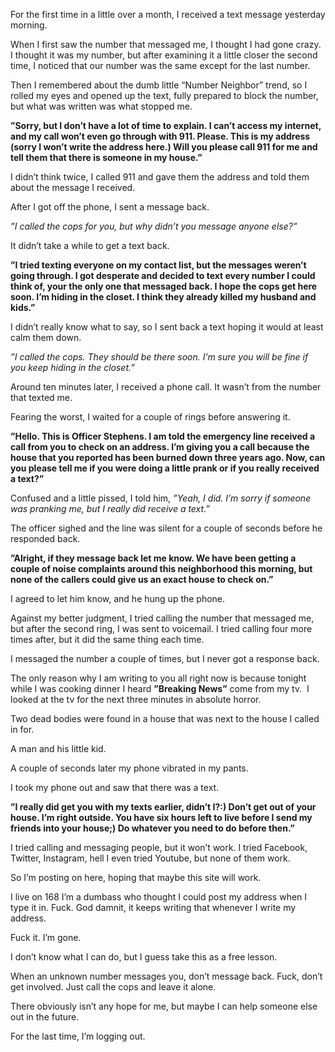 For the first time in a little over a month, I received a text message yesterday morning.

When I first saw the number that messaged me, I thought I had gone crazy. I thought it was my number, but after examining it a little closer the second time, I noticed that our number was the same except for the last number.

Then I remembered about the dumb little “Number Neighbor” trend, so I rolled my eyes and opened up the text, fully prepared to block the number, but what was written was what stopped me.

**”Sorry, but I don’t have a lot of time to explain. I can’t access my internet, and my call won’t even go through with 911. Please. This is my address (sorry I won’t write the address here.) Will you please call 911 for me and tell them that there is someone in my house.”**

I didn’t think twice, I called 911 and gave them the address and told them about the message I received.

After I got off the phone, I sent a message back.

*”I called the cops for you, but why didn’t you message anyone else?”*

It didn’t take a while to get a text back.

**”I tried texting everyone on my contact list, but the messages weren’t going through. I got desperate and decided to text every number I could think of, your the only one that messaged back. I hope the cops get here soon. I’m hiding in the closet. I think they already killed my husband and kids.”**

I didn’t really know what to say, so I sent back a text hoping it would at least calm them down.

*”I called the cops. They should be there soon. I’m sure you will be fine if you keep hiding in the closet.”*

Around ten minutes later, I received a phone call. It wasn’t from the number that texted me.

Fearing the worst, I waited for a couple of rings before answering it.

**”Hello. This is Officer Stephens. I am told the emergency line received a call from you to check on an address. I’m giving you a call because the house that you reported has been burned down three years ago. Now, can you please tell me if you were doing a little prank or if you really received a text?”**

Confused and a little pissed, I told him, *”Yeah, I did. I’m sorry if someone was pranking me, but I really did receive a text.”*

The officer sighed and the line was silent for a couple of seconds before he responded back.

**”Alright, if they message back let me know. We have been getting a couple of noise complaints around this neighborhood this morning, but none of the callers could give us an exact house to check on.”**

I agreed to let him know, and he hung up the phone.

Against my better judgment, I tried calling the number that messaged me, but after the second ring, I was sent to voicemail. I tried calling four more times after, but it did the same thing each time.

I messaged the number a couple of times, but I never got a response back.

The only reason why I am writing to you all right now is because tonight while I was cooking dinner I heard **”Breaking News”** come from my tv.  I looked at the tv for the next three minutes in absolute horror.

Two dead bodies were found in a house that was next to the house I called in for.

A man and his little kid.

A couple of seconds later my phone vibrated in my pants.

I took my phone out and saw that there was a text.

**”I really did get you with my texts earlier, didn’t I?:) Don’t get out of your house. I’m right outside. You have six hours left to live before I send my friends into your house;) Do whatever you need to do before then.”**

I tried calling and messaging people, but it won’t work. I tried Facebook, Twitter, Instagram, hell I even tried Youtube, but none of them work. 

So I’m posting on here, hoping that maybe this site will work.

I live on 168 I’m a dumbass who thought I could post my address when I type it in. Fuck. God damnit, it keeps writing that whenever I write my address.

Fuck it. I’m gone. 

I don’t know what I can do, but I guess take this as a free lesson.

When an unknown number messages you, don’t message back. Fuck, don’t get involved. Just call the cops and leave it alone. 

There obviously isn’t any hope for me, but maybe I can help someone else out in the future.

For the last time, I’m logging out.


 